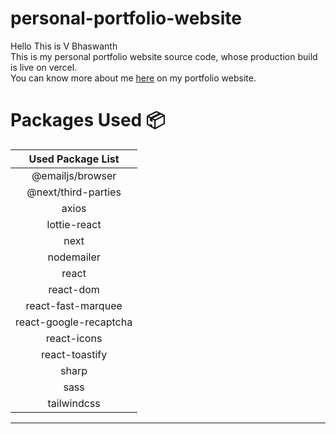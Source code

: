 # personal-portfolio-website

Hello This is V Bhaswanth <br>
This is my personal portfolio website source code, whose production build is live on vercel.<br>
You can know more about me [here](https://personal-portfolio-website-iota-gules.vercel.app/) on my portfolio website.


# Packages Used :package:

|   Used Package List    |
| :--------------------: |
|    @emailjs/browser    |
|  @next/third-parties   |
|         axios          |
|      lottie-react      |
|          next          |
|       nodemailer       |
|         react          |
|       react-dom        |
|   react-fast-marquee   |
| react-google-recaptcha |
|      react-icons       |
|     react-toastify     |
|         sharp          |
|          sass          |
|      tailwindcss       |

---

